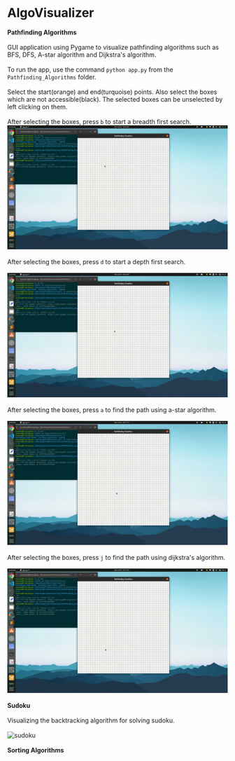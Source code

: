 # AlgoVisualizer
<b>Pathfinding Algorithms</b>
<br>
<br>
GUI application using Pygame to visualize pathfinding algorithms such as BFS, DFS, A-star algorithm and Dijkstra's algorithm.
<br>
<br>
To run the app, use the command ```python app.py``` from the ```Pathfinding_Algorithms``` folder.
<br>
<br>
Select the start(orange) and end(turquoise) points. Also select the boxes which are not accessible(black). The selected boxes can be unselected by left clicking on them. 
<br>
<br>
After selecting the boxes, press ```b``` to start a breadth first search.
![bfs](https://github.com/PrasannaIITM/AlgoVisualizer/blob/main/Pathfinding_Algorithms/Demo/bfs.gif)
<br>
<br>
After selecting the boxes, press ```d``` to start a depth first search.
<br>
<br>
![dfs](https://github.com/PrasannaIITM/AlgoVisualizer/blob/main/Pathfinding_Algorithms/Demo/dfs.gif)
<br>
<br>
After selecting the boxes, press ```a``` to find the path using a-star algorithm.
<br>
<br>
![astar](https://github.com/PrasannaIITM/AlgoVisualizer/blob/main/Pathfinding_Algorithms/Demo/astar.gif)
<br>
<br>
After selecting the boxes, press ```j``` to find the path using dijkstra's algorithm.
<br>
<br>
![djk](https://github.com/PrasannaIITM/AlgoVisualizer/blob/main/Pathfinding_Algorithms/Demo/dijkstra.gif)
<br>
<br>
<b>Sudoku</b>
<br>
<br>
Visualizing the backtracking algorithm for solving sudoku.
<br>
<br>
![sudoku](https://github.com/PrasannaIITM/AlgoVisualizer/blob/main/Sudoku/Demo/Screencast%20from%2025-07-21%2006_24_06%20PM%20IST.gif)
<br>
<br>
<b>Sorting Algorithms</b>

